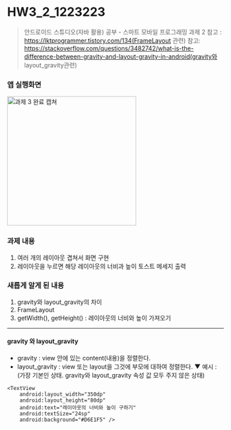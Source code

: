 # HW3_2_1223223
> 안드로이드 스튜디오(자바 활용) 공부 - 스마트 모바일 프로그래밍 과제 2
> 참고 : https://lktprogrammer.tistory.com/134(FrameLayout 관련)
> 참고: https://stackoverflow.com/questions/3482742/what-is-the-difference-between-gravity-and-layout-gravity-in-android(gravity와 layout_gravity관련)
### 앱 실행화면
<img width="300" alt="과제 3 완료 캡쳐" src="https://user-images.githubusercontent.com/68562176/115564401-6595c980-a2f3-11eb-9ba3-46c43a5ec73c.png">    

### 과제 내용
1. 여러 개의 레이아웃 겹쳐서 화면 구현
2. 레이아웃을 누르면 해당 레이아웃의 너비과 높이 토스트 메세지 출력

### 새롭게 알게 된 내용
1. gravity와 layout_gravity의 차이
2. FrameLayout
3. getWidth(), getHeight() : 레이아웃의 너비와 높이 가져오기
---------
#### gravity 와 layout_gravity
* gravity : view 안에 있는 content(내용)을 정렬한다.
* layout_gravity : view 또는 layout을 그것에 부모에 대하여 정렬한다.
▼ 예시 : (가장 기본인 상태. gravity와 layout_gravity 속성 값 모두 주지 않은 상태)
```
<TextView
    android:layout_width="350dp"
    android:layout_height="80dp"
    android:text="레이아웃의 너비와 높이 구하기"
    android:textSize="24sp"
    android:background="#D6E1F5" />
```

